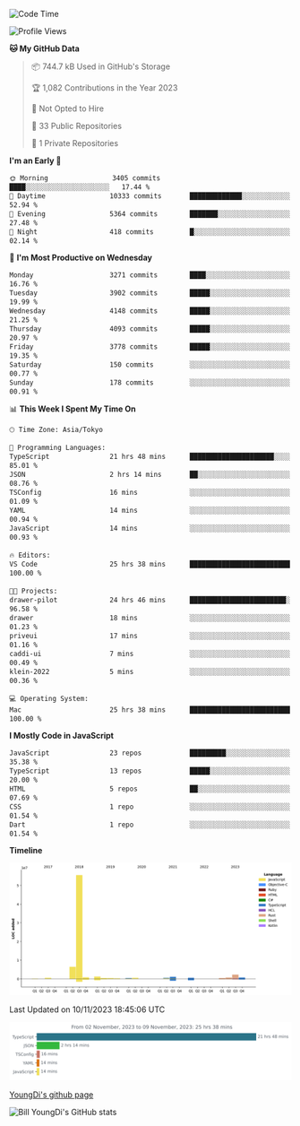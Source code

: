 <!--START_SECTION:waka-->
![Code Time](http://img.shields.io/badge/Code%20Time-150%20hrs%2012%20mins-blue)

![Profile Views](http://img.shields.io/badge/Profile%20Views-0-blue)

**🐱 My GitHub Data** 

> 📦 744.7 kB Used in GitHub's Storage 
 > 
> 🏆 1,082 Contributions in the Year 2023
 > 
> 🚫 Not Opted to Hire
 > 
> 📜 33 Public Repositories 
 > 
> 🔑 1 Private Repositories 
 > 
**I'm an Early 🐤** 

```text
🌞 Morning                3405 commits        ████░░░░░░░░░░░░░░░░░░░░░   17.44 % 
🌆 Daytime                10333 commits       █████████████░░░░░░░░░░░░   52.94 % 
🌃 Evening                5364 commits        ███████░░░░░░░░░░░░░░░░░░   27.48 % 
🌙 Night                  418 commits         █░░░░░░░░░░░░░░░░░░░░░░░░   02.14 % 
```
📅 **I'm Most Productive on Wednesday** 

```text
Monday                   3271 commits        ████░░░░░░░░░░░░░░░░░░░░░   16.76 % 
Tuesday                  3902 commits        █████░░░░░░░░░░░░░░░░░░░░   19.99 % 
Wednesday                4148 commits        █████░░░░░░░░░░░░░░░░░░░░   21.25 % 
Thursday                 4093 commits        █████░░░░░░░░░░░░░░░░░░░░   20.97 % 
Friday                   3778 commits        █████░░░░░░░░░░░░░░░░░░░░   19.35 % 
Saturday                 150 commits         ░░░░░░░░░░░░░░░░░░░░░░░░░   00.77 % 
Sunday                   178 commits         ░░░░░░░░░░░░░░░░░░░░░░░░░   00.91 % 
```


📊 **This Week I Spent My Time On** 

```text
🕑︎ Time Zone: Asia/Tokyo

💬 Programming Languages: 
TypeScript               21 hrs 48 mins      █████████████████████░░░░   85.01 % 
JSON                     2 hrs 14 mins       ██░░░░░░░░░░░░░░░░░░░░░░░   08.76 % 
TSConfig                 16 mins             ░░░░░░░░░░░░░░░░░░░░░░░░░   01.09 % 
YAML                     14 mins             ░░░░░░░░░░░░░░░░░░░░░░░░░   00.94 % 
JavaScript               14 mins             ░░░░░░░░░░░░░░░░░░░░░░░░░   00.93 % 

🔥 Editors: 
VS Code                  25 hrs 38 mins      █████████████████████████   100.00 % 

🐱‍💻 Projects: 
drawer-pilot             24 hrs 46 mins      ████████████████████████░   96.58 % 
drawer                   18 mins             ░░░░░░░░░░░░░░░░░░░░░░░░░   01.23 % 
priveui                  17 mins             ░░░░░░░░░░░░░░░░░░░░░░░░░   01.16 % 
caddi-ui                 7 mins              ░░░░░░░░░░░░░░░░░░░░░░░░░   00.49 % 
klein-2022               5 mins              ░░░░░░░░░░░░░░░░░░░░░░░░░   00.36 % 

💻 Operating System: 
Mac                      25 hrs 38 mins      █████████████████████████   100.00 % 
```

**I Mostly Code in JavaScript** 

```text
JavaScript               23 repos            █████████░░░░░░░░░░░░░░░░   35.38 % 
TypeScript               13 repos            █████░░░░░░░░░░░░░░░░░░░░   20.00 % 
HTML                     5 repos             ██░░░░░░░░░░░░░░░░░░░░░░░   07.69 % 
CSS                      1 repo              ░░░░░░░░░░░░░░░░░░░░░░░░░   01.54 % 
Dart                     1 repo              ░░░░░░░░░░░░░░░░░░░░░░░░░   01.54 % 
```



**Timeline**

![Lines of Code chart](https://raw.githubusercontent.com/Youngdi/Youngdi/master/assets/bar_graph.png)


 Last Updated on 10/11/2023 18:45:06 UTC
<!--END_SECTION:waka-->

![wakatime](./images/stat.svg)

[YoungDi's github page](https://youngdi.github.io)

![Bill YoungDi's GitHub stats](https://github-readme-stats.vercel.app/api?username=youngdi&count_private=true&show_icons=true)
